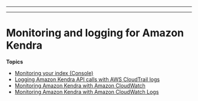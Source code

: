 --------

--------

# Monitoring and logging for Amazon Kendra<a name="monitoring"></a>

**Topics**
+ [Monitoring your index \(Console\)](monitoring-runsync.md)
+ [Logging Amazon Kendra API calls with AWS CloudTrail logs](cloudtrail.md)
+ [Monitoring Amazon Kendra with Amazon CloudWatch](cloudwatch-metrics.md)
+ [Monitoring Amazon Kendra with Amazon CloudWatch Logs](cloudwatch-logs.md)
